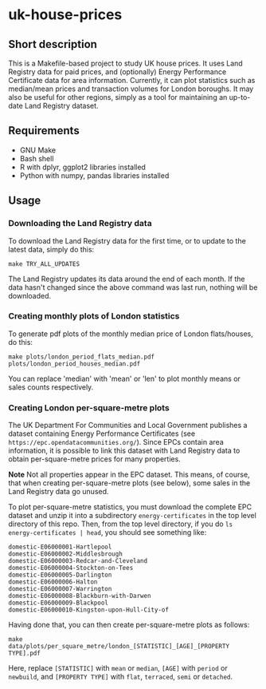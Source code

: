 # uk-house-prices

## Short description

This is a Makefile-based project to study UK house prices. It uses Land Registry data for paid prices, and (optionally) Energy Performance Certificate data for area information. Currently, it can plot statistics such as median/mean prices and transaction volumes for London boroughs. It may also be useful for other regions, simply as a tool for maintaining an up-to-date Land Registry dataset.

## Requirements

- GNU Make
- Bash shell
- R with dplyr, ggplot2 libraries installed
- Python with numpy, pandas libraries installed

## Usage

### Downloading the Land Registry data

To download the Land Registry data for the first time, or to update to the latest data, simply do this:

<code>make TRY_ALL_UPDATES</code>

The Land Registry updates its data around the end of each month. If the data hasn't changed since the above command was last run, nothing will be downloaded.

### Creating monthly plots of London statistics

To generate pdf plots of the monthly median price of London flats/houses, do this:

<code>make plots/london_period_flats_median.pdf plots/london_period_houses_median.pdf</code>

You can replace 'median' with 'mean' or 'len' to plot monthly means or sales counts respectively.

### Creating London per-square-metre plots

The UK Department For Communities and Local Government publishes a dataset containing Energy Performance Certificates (see ```https://epc.opendatacommunities.org/```). Since EPCs contain area information, it is possible to link this dataset with Land Registry data to obtain per-square-metre prices for many properties.

**Note** Not all properties appear in the EPC dataset. This means, of course, that when creating per-square-metre plots (see below), some sales in the Land Registry data go unused.

To plot per-square-metre statistics, you must download the complete EPC dataset and unzip it into a subdirectory <code>energy-certificates</code> in the top level directory of this repo. Then, from the top level directory, if you do <code>ls energy-certificates |  head</code>, you should see something like:

```
domestic-E06000001-Hartlepool  
domestic-E06000002-Middlesbrough  
domestic-E06000003-Redcar-and-Cleveland  
domestic-E06000004-Stockton-on-Tees
domestic-E06000005-Darlington
domestic-E06000006-Halton
domestic-E06000007-Warrington
domestic-E06000008-Blackburn-with-Darwen
domestic-E06000009-Blackpool
domestic-E06000010-Kingston-upon-Hull-City-of
```
Having done that, you can then create per-square-metre plots as follows:

<code>make data/plots/per_square_metre/london_[STATISTIC]\_[AGE]\_[PROPERTY TYPE].pdf </code>

Here, replace ```[STATISTIC]``` with ```mean``` or ```median```, ```[AGE]``` with ```period``` or ```newbuild```, and ```[PROPERTY TYPE]``` with ```flat```, ```terraced```, ```semi``` or ```detached```.
